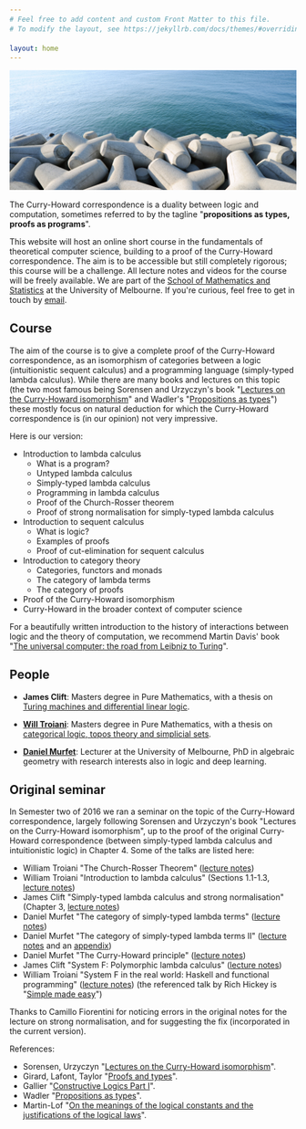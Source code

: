 ```yaml
---
# Feel free to add content and custom Front Matter to this file.
# To modify the layout, see https://jekyllrb.com/docs/themes/#overriding-theme-defaults

layout: home
---
```


![Ocean and concrete](water-cut.png?w=1740&h=724&fit=crop&crop=center&auto=format)

The Curry-Howard correspondence is a duality between logic and computation, sometimes referred to by the tagline "**propositions as types, proofs as programs**". 

This website will host an online short course in the fundamentals of theoretical computer science, building to a proof of the Curry-Howard correspondence. The aim is to be accessible but still completely rigorous; this course will be a challenge. All lecture notes and videos for the course will be freely available. We are part of the [School of Mathematics and Statistics](https://ms.unimelb.edu.au/home) at the University of Melbourne. If you're curious, feel free to get in touch by [email](mailto:d.murfet@unimelb.edu.au).

## Course

The aim of the course is to give a complete proof of the Curry-Howard correspondence, as an isomorphism of categories between a logic (intuitionistic sequent calculus) and a programming language (simply-typed lambda calculus). While there are many books and lectures on this topic (the two most famous being Sorensen and Urzyczyn's book "[Lectures on the Curry-Howard isomorphism](http://bookzz.org/s/?q=Lectures+on+the+Curry-Howard+Isomorphism&yearFrom=&yearTo=&language=&extension=&t=0)" and Wadler's "[Propositions as types](http://homepages.inf.ed.ac.uk/wadler/papers/propositions-as-types/propositions-as-types.pdf)") these mostly focus on natural deduction for which the Curry-Howard correspondence is (in our opinion) not very impressive.

Here is our version:

* Introduction to lambda calculus
    * What is a program?
    * Untyped lambda calculus
    * Simply-typed lambda calculus
    * Programming in lambda calculus
    * Proof of the Church-Rosser theorem
    * Proof of strong normalisation for simply-typed lambda calculus
* Introduction to sequent calculus
    * What is logic?
    * Examples of proofs
    * Proof of cut-elimination for sequent calculus
* Introduction to category theory
    * Categories, functors and monads
    * The category of lambda terms
    * The category of proofs
* Proof of the Curry-Howard isomorphism
* Curry-Howard in the broader context of computer science

For a beautifully written introduction to the history of interactions between logic and the theory of computation, we recommend Martin Davis' book "[The universal computer: the road from Leibniz to Turing](https://www.amazon.com.au/Universal-Computer-Leibniz-Turing-Third/dp/1138502081/ref=pd_lpo_14_t_0/356-0457671-4560607?_encoding=UTF8&pd_rd_i=1138502081&pd_rd_r=e9c02307-29a8-454d-9ff9-6d9bcb477dc6&pd_rd_w=3P6Za&pd_rd_wg=F0oMc&pf_rd_p=ad2d1e6e-bc60-4795-b4c0-2dbd35f6678d&pf_rd_r=3RN2NTR99F314RV7BT63&psc=1&refRID=3RN2NTR99F314RV7BT63)".

## People

* **James Clift**: Masters degree in Pure Mathematics, with a thesis on [Turing machines and differential linear logic](http://therisingsea.org/notes/MScThesisJamesClift.pdf).

* **[Will Troiani](https://williamtroiani.github.io/)**: Masters degree in Pure Mathematics, with a thesis on [categorical logic, topos theory and simplicial sets](https://williamtroiani.github.io/pdfs/FiniteSimplicialSetsareAlgorithms.pdf).

* **[Daniel Murfet](http://therisingsea.org/)**: Lecturer at the University of Melbourne, PhD in algebraic geometry with research interests also in logic and deep learning.

## Original seminar

In Semester two of 2016 we ran a seminar on the topic of the Curry-Howard correspondence, largely following Sorensen and Urzyczyn's book "Lectures on the Curry-Howard isomorphism", up to the proof of the original Curry-Howard correspondence (between simply-typed lambda calculus and intuitionistic logic) in Chapter 4. Some of the talks are listed here:

  * William Troiani "The Church-Rosser Theorem" ([lecture notes](http://therisingsea.org/notes/talk-will-churchrosser.pdf))
  * William Troiani "Introduction to lambda calculus" (Sections 1.1-1.3, [lecture notes](http://therisingsea.org/notes/talk-will-lambda.pdf))
  * James Clift "Simply-typed lambda calculus and strong normalisation" (Chapter 3, [lecture notes](http://therisingsea.org/notes/talk-james-simplytyped.pdf))
  * Daniel Murfet "The category of simply-typed lambda terms" ([lecture notes](http://therisingsea.org/notes/talk-catsimplytyped.pdf))
  * Daniel Murfet "The category of simply-typed lambda terms II" ([lecture notes](http://therisingsea.org/notes/talk-catsimplytyped2.pdf) and an [appendix](http://therisingsea.org/notes/talk-catsimplytyped2-cuts.pdf))
  * Daniel Murfet "The Curry-Howard principle" ([lecture notes](http://therisingsea.org/notes/talk-ch.pdf))
  * James Clift "System F: Polymorphic lambda calculus" ([lecture notes](http://therisingsea.org/notes/talk-james-systemF.pdf))
  * William Troiani "System F in the real world: Haskell and functional programming" ([lecture notes](http://therisingsea.org/notes/talk-will-haskell.pdf)) (the referenced talk by Rich Hickey is "[Simple made easy](https://www.infoq.com/presentations/Simple-Made-Easy)")
  
Thanks to Camillo Fiorentini for noticing errors in the original notes for the lecture on strong normalisation, and for suggesting the fix (incorporated in the current version).  

References:

  * Sorensen, Urzyczyn "[Lectures on the Curry-Howard isomorphism](http://bookzz.org/s/?q=Lectures+on+the+Curry-Howard+Isomorphism&yearFrom=&yearTo=&language=&extension=&t=0)".
  * Girard, Lafont, Taylor "[Proofs and types](http://www.paultaylor.eu/stable/prot.pdf)".
  * Gallier "[Constructive Logics Part I](https://ai2-s2-pdfs.s3.amazonaws.com/55ec/dffd387d44e3d939a8a7dacf7c655a84a793.pdf)".
  * Wadler "[Propositions as types](http://homepages.inf.ed.ac.uk/wadler/papers/propositions-as-types/propositions-as-types.pdf)".
  * Martin-Lof "[On the meanings of the logical constants and the justifications of the logical laws](https://www.andrew.cmu.edu/user/ulrikb/80-518-818/MartinLof83.pdf)".
